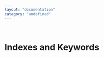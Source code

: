 ```yaml
---
layout: "documentation"
category: "undefined"
---
```

﻿ 

Indexes and Keywords
====================
